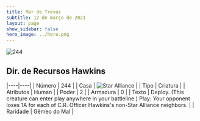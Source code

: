 ```yaml
---
title: Mar de Trevas
subtitle: 12 de março de 2021
layout: page
show_sidebar: false
hero_image: ../hero.png
---
```


![244](https://cdn.keyforgegame.com/media/card_front/pt/496_244_6VGCFG865JJ_pt.png)

## Dir. de Recursos Hawkins

|----|----|
| Número | 244 |
| Casa | ![Star Alliance](https://archonarcana.com/images/thumb/7/7d/Star_Alliance.png/22px-Star_Alliance.png "Aliança Estelar") |
| Tipo | Criatura |
| Atributos | Human |
| Poder | 2 |
| Armadura | 0 |
| Texto | Deploy. (This creature can enter play anywhere in your battleline.)  Play: Your opponent loses 1A for each of C.R. Officer Hawkins's non-Star Alliance neighbors. |
| Raridade | Gêmeo do Mal |
